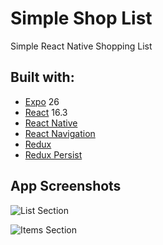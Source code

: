 # Simple Shop List

Simple React Native Shopping List

## Built with:

* [Expo](https://github.com/expo/expo) 26
* [React](https://github.com/facebook/react) 16.3
* [React Native](https://github.com/facebook/react-native)
* [React Navigation](https://github.com/react-navigation/react-navigation)
* [Redux](https://github.com/reactjs/redux)
* [Redux Persist](https://github.com/rt2zz/redux-persist)

## App Screenshots

![List Section](https://user-images.githubusercontent.com/37207831/38600863-430df20c-3d98-11e8-9538-81f6e1c8f2b5.png)

![Items Section](https://user-images.githubusercontent.com/37207831/38600894-5a11b95c-3d98-11e8-848c-0fa0dc7f3126.png)
